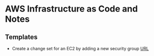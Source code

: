 # AWS Infrastructure as Code and Notes

## Templates

- Create a change set for an EC2 by adding a new security group [URL](/cfn-change-set-add-sg-to-ec2.yaml)